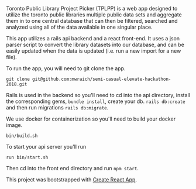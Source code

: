 Toronto Public Library Project Picker (TPLPP) is a web app designed to utilize the toronto public libraries multiple 
public data sets and aggregate them in to one central database that can then be filtered, searched and analyzed using all of 
the data available in one singular place. 

This app utilizes a rails api backend and a react front-end. It uses a json parser script to convert the library datasets 
into our database, and can be easily updated when the data is updated (i.e. run a new import for a new file).

To run the app, you will need to git clone the app.

`git clone git@github.com:mwraich/semi-casual-elevate-hackathon-2018.git`

Rails is used in the backend so you'll need to cd into the api directory, install the corresponding gems, `bundle install`, create your db. `rails db:create` and 
then run migrations `rails db:migrate`.  

We use docker for containerization so you'll need to build your docker image. 

`bin/build.sh`

To start your api server you'll run

 `run bin/start.sh`
 
Then cd into the front end directory and run `npm start`. 

This project was bootstrapped with [Create React App](https://github.com/facebookincubator/create-react-app).
